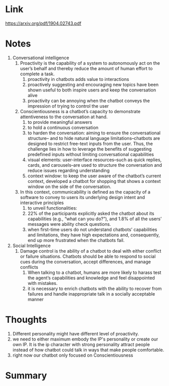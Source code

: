 Link    
===============
<p>

https://arxiv.org/pdf/1904.02743.pdf

</p>


Notes
===============
1. Conversational intelligence
   1. Proactivity is the capability of a system to autonomously act on the user’s behalf 
   and thereby reduce the amount of human effort to complete a task. 
      1. proactivity in chatbots adds value to interactions
      2. proactively suggesting and encouraging new topics have been
         shown useful to both inspire users and keep the conversation alive
      3. proactivity can be annoying when the chatbot conveys the impression of 
         trying to control the user
   2. Conscientiousness is a chatbot’s capacity to demonstrate attentiveness 
   to the conversation at hand. 
      1. to provide meaningful answers
      2. to hold a continuous conversation
      3. to harden the conversation: aiming to ensure the conversational structure–
         and to hide natural language limitations–chatbots are designed to restrict free-text
         inputs from the user. Thus, the challenge lies in how to leverage the 
         benefits of suggesting predefined inputs without limiting conversational capabilities
      4. visual elements: user-interface resources–such as quick replies, cards, and
         carousels–are used to structure the conversation and reduce issues regarding understanding
      5. context window: to keep the user aware of the chatbot’s current context, developed a chatbot
         for shopping that shows a context window on the side of the conversation.
   3. In this context, communicability is defined as the capacity
   of a software to convey to users its underlying design intent and interactive principles
      1. to unveil functionalities:
      2. 22% of the participants explicitly asked the chatbot about its capabilities 
         (e.g., “what can you do?”), and 1.8% of all the users’ messages were ability check questions. 
      3. when first-time users do not understand chatbots’ capabilities and limitations, they
         have high expectations and, consequently, end up more frustrated when the chatbots fail.
2. Social Intelligence
   1. Damage control is the ability of a chatbot to deal with either conflict or failure situations.
      Chatbots should be able to respond to social cues during the conversation,
      accept differences, and manage conflicts
      1. When talking to a chatbot, humans are more likely to harass test the agent’s capabilities
         and knowledge and feel disappointed with mistakes.
      2. it is necessary to enrich chatbots with the ability to recover from failures and
         handle inappropriate talk in a socially acceptable manner





Thoughts
===============
1. Different personality might have different level of proactivity. 
2. we need to either maximum embody the IP's personality or create our own IP. It is 
   the ip character with strong personality attract people instead of how chatbot could 
   talk in ways that make people comfortable.
3. right now our chatbot only focused on Conscientiousness


Summary   
===============